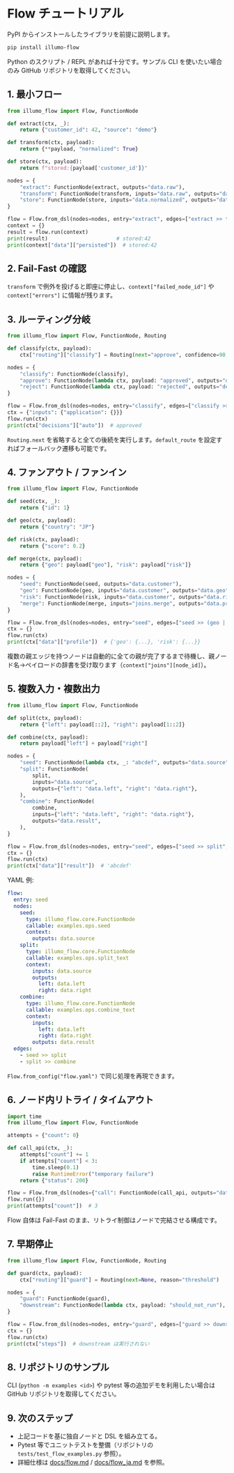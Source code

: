 # Flow チュートリアル

PyPI からインストールしたライブラリを前提に説明します。

```bash
pip install illumo-flow
```

Python のスクリプト / REPL があれば十分です。サンプル CLI を使いたい場合のみ GitHub リポジトリを取得してください。

## 1. 最小フロー
```python
from illumo_flow import Flow, FunctionNode

def extract(ctx, _):
    return {"customer_id": 42, "source": "demo"}

def transform(ctx, payload):
    return {**payload, "normalized": True}

def store(ctx, payload):
    return f"stored:{payload['customer_id']}"

nodes = {
    "extract": FunctionNode(extract, outputs="data.raw"),
    "transform": FunctionNode(transform, inputs="data.raw", outputs="data.normalized"),
    "store": FunctionNode(store, inputs="data.normalized", outputs="data.persisted"),
}

flow = Flow.from_dsl(nodes=nodes, entry="extract", edges=["extract >> transform", "transform >> store"])
context = {}
result = flow.run(context)
print(result)                      # stored:42
print(context["data"]["persisted"])  # stored:42
```

## 2. Fail-Fast の確認
`transform` で例外を投げると即座に停止し、`context["failed_node_id"]` や `context["errors"]` に情報が残ります。

## 3. ルーティング分岐
```python
from illumo_flow import Flow, FunctionNode, Routing

def classify(ctx, payload):
    ctx["routing"]["classify"] = Routing(next="approve", confidence=90, reason="demo")

nodes = {
    "classify": FunctionNode(classify),
    "approve": FunctionNode(lambda ctx, payload: "approved", outputs="decisions.auto"),
    "reject": FunctionNode(lambda ctx, payload: "rejected", outputs="decisions.auto"),
}

flow = Flow.from_dsl(nodes=nodes, entry="classify", edges=["classify >> (approve | reject)"])
ctx = {"inputs": {"application": {}}}
flow.run(ctx)
print(ctx["decisions"]["auto"])  # approved
```
`Routing.next` を省略すると全ての後続を実行します。`default_route` を設定すればフォールバック遷移も可能です。

## 4. ファンアウト / ファンイン
```python
from illumo_flow import Flow, FunctionNode

def seed(ctx, _):
    return {"id": 1}

def geo(ctx, payload):
    return {"country": "JP"}

def risk(ctx, payload):
    return {"score": 0.2}

def merge(ctx, payload):
    return {"geo": payload["geo"], "risk": payload["risk"]}

nodes = {
    "seed": FunctionNode(seed, outputs="data.customer"),
    "geo": FunctionNode(geo, inputs="data.customer", outputs="data.geo"),
    "risk": FunctionNode(risk, inputs="data.customer", outputs="data.risk"),
    "merge": FunctionNode(merge, inputs="joins.merge", outputs="data.profile"),
}

flow = Flow.from_dsl(nodes=nodes, entry="seed", edges=["seed >> (geo | risk)", "(geo & risk) >> merge"])
ctx = {}
flow.run(ctx)
print(ctx["data"]["profile"])  # {'geo': {...}, 'risk': {...}}
```
複数の親エッジを持つノードは自動的に全ての親が完了するまで待機し、親ノード名→ペイロードの辞書を受け取ります（`context["joins"][node_id]`）。

## 5. 複数入力・複数出力
```python
from illumo_flow import Flow, FunctionNode

def split(ctx, payload):
    return {"left": payload[::2], "right": payload[1::2]}

def combine(ctx, payload):
    return payload["left"] + payload["right"]

nodes = {
    "seed": FunctionNode(lambda ctx, _: "abcdef", outputs="data.source"),
    "split": FunctionNode(
        split,
        inputs="data.source",
        outputs={"left": "data.left", "right": "data.right"},
    ),
    "combine": FunctionNode(
        combine,
        inputs={"left": "data.left", "right": "data.right"},
        outputs="data.result",
    ),
}

flow = Flow.from_dsl(nodes=nodes, entry="seed", edges=["seed >> split", "split >> combine"])
ctx = {}
flow.run(ctx)
print(ctx["data"]["result"])  # 'abcdef'
```

YAML 例:

```yaml
flow:
  entry: seed
  nodes:
    seed:
      type: illumo_flow.core.FunctionNode
      callable: examples.ops.seed
      context:
        outputs: data.source
    split:
      type: illumo_flow.core.FunctionNode
      callable: examples.ops.split_text
      context:
        inputs: data.source
        outputs:
          left: data.left
          right: data.right
    combine:
      type: illumo_flow.core.FunctionNode
      callable: examples.ops.combine_text
      context:
        inputs:
          left: data.left
          right: data.right
        outputs: data.result
  edges:
    - seed >> split
    - split >> combine
```

`Flow.from_config("flow.yaml")` で同じ処理を再現できます。


## 6. ノード内リトライ / タイムアウト
```python
import time
from illumo_flow import Flow, FunctionNode

attempts = {"count": 0}

def call_api(ctx, _):
    attempts["count"] += 1
    if attempts["count"] < 3:
        time.sleep(0.1)
        raise RuntimeError("temporary failure")
    return {"status": 200}

flow = Flow.from_dsl(nodes={"call": FunctionNode(call_api, outputs="data.api")}, entry="call", edges=[])
flow.run({})
print(attempts["count"])  # 3
```
Flow 自体は Fail-Fast のまま、リトライ制御はノードで完結させる構成です。

## 7. 早期停止
```python
from illumo_flow import Flow, FunctionNode, Routing

def guard(ctx, payload):
    ctx["routing"]["guard"] = Routing(next=None, reason="threshold")

nodes = {
    "guard": FunctionNode(guard),
    "downstream": FunctionNode(lambda ctx, payload: "should_not_run"),
}

flow = Flow.from_dsl(nodes=nodes, entry="guard", edges=["guard >> downstream"])
ctx = {}
flow.run(ctx)
print(ctx["steps"])  # downstream は実行されない
```

## 8. リポジトリのサンプル
CLI (`python -m examples <id>`) や pytest 等の追加デモを利用したい場合は GitHub リポジトリを取得してください。

## 9. 次のステップ
- 上記コードを基に独自ノードと DSL を組み立てる。
- Pytest 等でユニットテストを整備（リポジトリの `tests/test_flow_examples.py` 参照）。
- 詳細仕様は [docs/flow.md](flow.md) / [docs/flow_ja.md](flow_ja.md) を参照。
